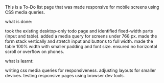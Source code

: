 This is a To-Do list page that was made responsive for mobile screens using CSS media queries.

what is done:

took the existing desktop-only todo page and identified fixed-width parts (input and table).
added a media query for screens under 768 px.
made the form stack vertically and stretch input and buttons to full width.
made the table 100% width with smaller padding and font size.
ensured no horizontal scroll or overflow on phones.

what is learnt:

writing css media queries for responsiveness.
adjusting layouts for smaller devices.
testing responsive pages using browser dev tools.

